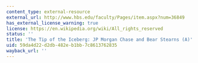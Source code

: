 ```yaml
---
content_type: external-resource
external_url: http://www.hbs.edu/faculty/Pages/item.aspx?num=36849
has_external_license_warning: true
license: https://en.wikipedia.org/wiki/All_rights_reserved
status: ''
title: 'The Tip of the Iceberg: JP Morgan Chase and Bear Stearns (A)'
uid: 59da4d22-d2db-482e-b1bb-7c8613762835
wayback_url: ''
---
```

